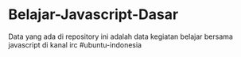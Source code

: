 # Belajar-Javascript-Dasar
Data yang ada di repository ini adalah data kegiatan belajar bersama javascript di kanal irc #ubuntu-indonesia
